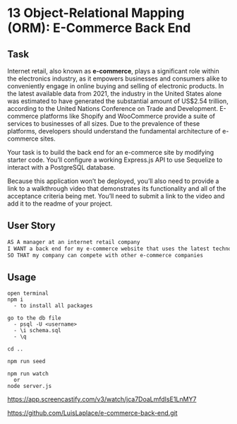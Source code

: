 # 13 Object-Relational Mapping (ORM): E-Commerce Back End

## Task

Internet retail, also known as **e-commerce**, plays a significant role within the electronics industry, as it empowers businesses and consumers alike to conveniently engage in online buying and selling of electronic products. In the latest available data from 2021, the industry in the United States alone was estimated to have generated the substantial amount of US$2.54 trillion, according to the United Nations Conference on Trade and Development. E-commerce platforms like Shopify and WooCommerce provide a suite of services to businesses of all sizes. Due to the prevalence of these platforms, developers should understand the fundamental architecture of e-commerce sites.

Your task is to build the back end for an e-commerce site by modifying starter code. You’ll configure a working Express.js API to use Sequelize to interact with a PostgreSQL database.

Because this application won’t be deployed, you’ll also need to provide a link to a walkthrough video that demonstrates its functionality and all of the acceptance criteria being met. You’ll need to submit a link to the video and add it to the readme of your project.

## User Story

```md
AS A manager at an internet retail company
I WANT a back end for my e-commerce website that uses the latest technologies
SO THAT my company can compete with other e-commerce companies
```
## Usage

```
open terminal
npm i
  - to install all packages

go to the db file
  - psql -U <username>
  - \i schema.sql
  - \q

cd ..

npm run seed

npm run watch
  or
node server.js

```


https://app.screencastify.com/v3/watch/jca7DoaLmfdIsE1LnMY7

https://github.com/LuisLaplace/e-commerce-back-end.git